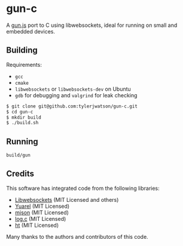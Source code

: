 # gun-c
A [gun.js](https://github.com/amark/gun) port to C using libwebsockets, ideal for running on small and embedded devices.

## Building

Requirements:
* `gcc`
* `cmake`
* `libwebsockets` or `libwebsockets-dev` on Ubuntu
* `gdb` for debugging and `valgrind` for leak checking

```bash
$ git clone git@github.com:tylerjwatson/gun-c.git
$ cd gun-c
$ mkdir build
$ ./build.sh
```

## Running
```bash
build/gun
```

## Credits
This software has integrated code from the following libraries:
* [Libwebsockets](https://libwebsockets.org/) (MIT Licensed and others)
* [Yuarel](https://github.com/jacketizer/libyuarel) (MIT Licensed)
* [mjson](https://github.com/cesanta/mjson) (MIT Licensed)
* [log.c](https://github.com/rxi/log.c) (MIT Licensed)
* [ht](https://github.com/benhoyt/ht) (MIT Licensed)

Many thanks to the authors and contributors of this code.

